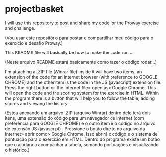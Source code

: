 # projectbasket
I will use this repository to post and share my code for the Proway exercise and challenge.

(Vou usar este repositório para postar e compartilhar meu código para o exercício e desafio Proway.)

This README file will basically be how to make the code run ...

(Neste arquivo README estará basicamente como fazer o código rodar...)

I'm attaching a .ZIP file (Winrar file) inside it will have two items, an extension of the code for an internet browser (with preference to GOOGLE CHROME) and the other item is the code in the JS (javascript) extension file.
Press the right button on the internet file> open as> Google Chrome. This will open the code and the scoring system for the exercise in HTML. Within the program there is a button that will help you to follow the table, adding scores and viewing the history.

(Estou anexando um arquivo .ZIP (arquivo Winrar) dentro dele terá dois itens, uma extensão do código para um navegador de internet (com preferência para GOOGLE CHROME) e o outro item é o código no arquivo de extensão JS (javascript) .
Pressione o botão direito no arquivo da Internet> abrir como> Google Chrome. Isso abrirá o código e o sistema de pontuação para o exercício em HTML. Dentro do programa existe um botão que o ajudará a acompanhar a tabela, somando pontuações e visualizando o histórico.)
